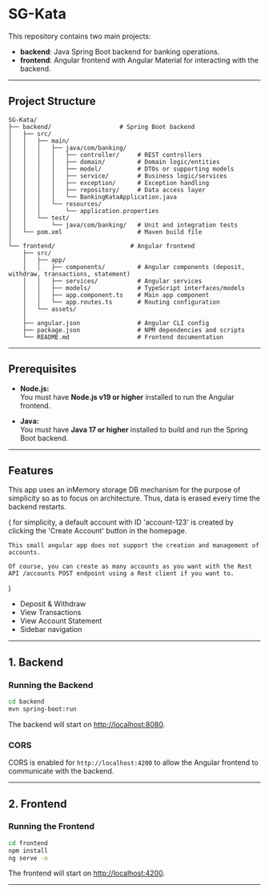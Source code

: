 # SG-Kata

This repository contains two main projects:

- **backend**: Java Spring Boot backend for banking operations.
- **frontend**: Angular frontend with Angular Material for interacting with the backend.

---

## Project Structure

```
SG-Kata/
├── backend/                   # Spring Boot backend
│   ├── src/
│   │   ├── main/
│   │   │   ├── java/com/banking/
│   │   │   │   ├── controller/     # REST controllers
│   │   │   │   ├── domain/         # Domain logic/entities
│   │   │   │   ├── model/          # DTOs or supporting models
│   │   │   │   ├── service/        # Business logic/services
│   │   │   │   ├── exception/      # Exception handling
│   │   │   │   ├── repository/     # Data access layer
│   │   │   │   └── BankingKataApplication.java
│   │   │   └── resources/
│   │   │       └── application.properties
│   │   └── test/
│   │       └── java/com/banking/   # Unit and integration tests
│   └── pom.xml                     # Maven build file
│
└── frontend/                     # Angular frontend
    ├── src/
    │   ├── app/
    │   │   ├── components/         # Angular components (deposit, withdraw, transactions, statement)
    │   │   ├── services/           # Angular services 
    │   │   ├── models/             # TypeScript interfaces/models
    │   │   ├── app.component.ts    # Main app component
    │   │   └── app.routes.ts       # Routing configuration
    │   └── assets/
    │
    ├── angular.json                # Angular CLI config
    ├── package.json                # NPM dependencies and scripts
    └── README.md                   # Frontend documentation
```

---

## Prerequisites

- **Node.js:**  
  You must have **Node.js v19 or higher** installed to run the Angular frontend.

- **Java:**  
  You must have **Java 17 or higher** installed to build and run the Spring Boot backend.

---


## Features

This app uses an inMemory storage DB mechanism for the purpose of simplicity so as to focus on architecture.
Thus, data is erased every time the backend restarts.

  ( 
    for simplicity, a default account with ID 'account-123' is created by clicking the 'Create Account' button in the homepage.

    This small angular app does not support the creation and management of accounts.

    Of course, you can create as many accounts as you want with the Rest API /accounts POST endpoint using a Rest client if you want to.
  )
- Deposit & Withdraw
- View Transactions
- View Account Statement
- Sidebar navigation

---

## 1. Backend

### Running the Backend

```sh
cd backend
mvn spring-boot:run
```

The backend will start on [http://localhost:8080](http://localhost:8080).

### CORS

CORS is enabled for `http://localhost:4200` to allow the Angular frontend to communicate with the backend.

---

## 2. Frontend

### Running the Frontend

```sh
cd frontend
npm install
ng serve -o
```

The frontend will start on [http://localhost:4200](http://localhost:4200).

---

